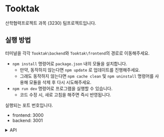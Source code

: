 # Tooktak
산학협력프로젝트 과목 (3230) 팀프로젝트입니다. 

## 실행 방법
터미널을 각각 `Tooktak\backend`와 `Tooktak\frontend`의 경로로 이동해주세요.
- `npm install` 명령어로 `package.json` 내의 모듈을 설치합니다.
    - 만약, 동작하지 않는다면 `npm update` 로 업데이트를 진행해주세요.
    - 그래도 동작하지 않는다면 `npm cache clean` 및 `npm uninstall` 명령어를 사용해 모듈을 삭제 후 다시 시도해주세요.
- `npm run dev` 명령어로 프로그램을 실행할 수 있습니다.
    - 코드 수정 시, 새로 고침을 해주면 즉시 반영됩니다.

실행되는 포트 번호입니다.
- frontend: 3000
- backend: 3001

<details>
<summary>API</summary>

## API
기본적으로 `axios`가 임포트 되어 있는 상황을 가정합니다.
```js
import axios from 'axios';
```

<details>
<summary>계정</summary>

### 계정
#### 로그인
```js
// 로그인 정보
var account = {
    id: 'id',
    password: 'password'
};
try {
    var response = await axios.post('http://localhost:3001/account/login', account);
} catch (error) { 

}
```
#### 로그아웃
```js
try {
    var response = await axios.get('http://localhost:3001/account/logout');
} catch (error) {

}
```
#### 서브 관리자 계정 생성
```js
// 추가하려는 계정 정보
var account = {
    id: 'id',
    password: 'password',
    permission: 'permission'
};

try {
    var response = await axios.post('http://localhost:3001/account/create', account);
} catch (error) {

}
```
#### 서브 관리자 계정 제거
```js
// 삭제하려는 계정 정보
var account = {
    id: 'id'
};

try {
    var response = await axios.post('http://localhost:3001/account/delete', account);
} catch (error) {

}
```
#### 서브 관리자 계정 목록
```js
try {
    var response = await axios.get('http://localhost:3001/account/list');
} catch (error) {

}
```
#### 관리자 계정 아이디 및 비밀번호 재설정
```js
// 변경하려는 계정 정보
var account = {
    id: 'id', 
    password: 'password'
};

try {
    var response = await axios.post('http://localhost:3001/account/reset', account);
} catch (error) {

}
```
#### 로그 확인
```js
try {
    var response = await axios.get('http://localhost:3001/account/log');
} catch (error) {

}
```
</details>

<details>
<summary>파일</summary>

### 파일
#### 파일 업로드
```js
// 업로드할 파일
var onSubmit = async (e) => {
    e.preventDefault();
    e.persist();
    var file = new FormData();
    for (var i = 0; i < e.target.files.length; i++) {
        file.append('file', e.target.files[i]);
        var metaData = {
            name: 'name',
            format: 'format',
            version: 'version',
            chapter: 'chapter',
            length: 'length',
            created: 'created',
            user: {
                name: 'name',
                age: 'age',
                gender: 'gender',
                mmse: 'mmse',
                place: 'place'
            },
            path: 'path'
        };
        file.append('metaData', JSON.stringify(metaData));
    }

    try {
        var response = await axios.post('http://localhost:3001/file/upload', file, {
            headers: {
                'Content-Type': 'multipart/form-data'
            }
        });
    } catch (error) {

    }
}
```
#### 파일 다운로드
```js
```
#### 파일 검색
```js
// 검색할 파일 정보
var filter = "";

try {
    var response = await axios.get('http://localhost:3001/file/search', {
        params: {
            filter: filter
        }
    });
} catch (error) {

}
```
</details>
</details>